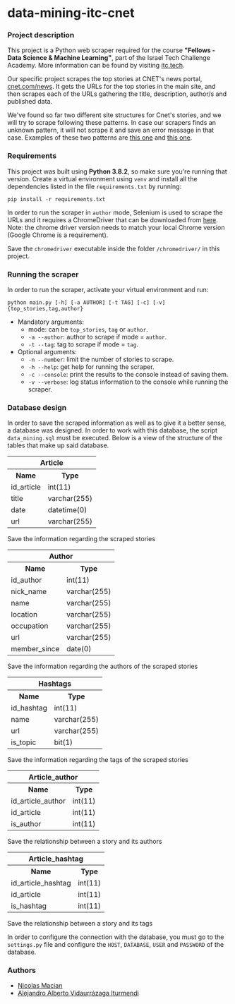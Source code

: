# data-mining-itc-cnet

### Project description
This project is a Python web scraper required for the course **"Fellows - Data 
Science & Machine Learning"**, part of the Israel Tech Challenge Academy. More 
information can be found by visiting [itc.tech](https://www.itc.tech/).

Our specific project scrapes the top stories at CNET's news portal, 
[cnet.com/news](https://www.cnet.com/news/). It gets the URLs for the top
stories in the main site, and then scrapes each of the URLs gathering the title,
description, author/s and published data.

We've found so far two different site structures for Cnet's stories, and we will
try to scrape following these patterns. In case our scrapers finds an unknown 
pattern, it will not scrape it and save an error message in that case. Examples
of these two patterns are 
[this one](https://www.cnet.com/news/windows-11-everything-we-want-to-see-in-the-new-microsoft-os/)
and [this one](https://www.cnet.com/features/gps-rules-everything-a-satellite-launch-this-week-keeps-its-upgrade-rolling/).


### Requirements
This project was built using **Python 3.8.2**, so make sure you're running that 
version.
Create a virtual environment using `venv` and install all the dependencies 
listed in the file `requirements.txt` by running:

`pip install -r requirements.txt`

In order to run the scraper in `author` mode, Selenium is used to scrape the 
URLs and it requires a ChromeDriver that can be downloaded from 
[here](https://chromedriver.chromium.org/downloads). Note: the chrome driver
version needs to match your local Chrome version (Google Chrome is a 
requirement).

Save the `chromedriver` executable inside the folder `/chromedriver/` in this
project.

### Running the scraper
In order to run the scraper, activate your virtual environment and run:

`python main.py [-h] [-a AUTHOR] [-t TAG] [-c] [-v] {top_stories,tag,author}`

* Mandatory arguments:
    - mode: can be `top_stories`, `tag` or `author`.
    - `-a --author`: author to scrape if mode = `author`.
    - `-t --tag`: tag to scrape if mode = `tag`.
* Optional arguments:
    - `-n --number`: limit the number of stories to scrape.
    - `-h --help`: get help for running the scraper.
    - `-c --console`: print the results to the console instead of saving them.
    - `-v --verbose`: log status information to the console while running the 
      scraper.
      

### Database design
In order to save the scraped information as well as to give it a better sense, a database 
was designed. In order to work with this database, the script `data_mining.sql` must be executed. 
Below is a view of the structure of the tables that make up said database.


<table>
    <tr>
      <th colspan="2" >Article</th>
    </tr>
    <tr>
      <tr>
      <th>Name</th>
      <th>Type</th>
    </tr>
    <tr>
      <td>id_article</td>
      <td>int(11)</td>
    </tr>
    <tr>
      <td>title</td>
      <td>varchar(255)</td>
    </tr>
    <tr>
      <td>date</td>
      <td>datetime(0)</td>
    </tr>
    <tr>
      <td>url</td>
      <td>varchar(255)</td>
    </tr>
</table>
Save the information regarding the scraped stories

<table>
    <tr>
      <th colspan="2" >Author</th>
    </tr>
    <tr>
      <tr>
      <th>Name</th>
      <th>Type</th>
    </tr>
    <tr>
      <td>id_author</td>
      <td>int(11)</td>
    </tr>
    <tr>
      <td>nick_name</td>
      <td>varchar(255)</td>
    </tr>
    <tr>
      <td>name</td>
      <td>varchar(255)</td>
    </tr>
    <tr>
      <td>location</td>
      <td>varchar(255)</td>
    </tr>
    <tr>
      <td>occupation</td>
      <td>varchar(255)</td>
    </tr>
    <tr>
      <td>url</td>
      <td>varchar(255)</td>
    </tr>
    <tr>
      <td>member_since</td>
      <td>date(0)</td>
    </tr>
</table>

Save the information regarding the authors of the scraped stories

<table>
    <tr>
      <th colspan="2" >Hashtags</th>
    </tr>
    <tr>
      <tr>
      <th>Name</th>
      <th>Type</th>
    </tr>
    <tr>
      <td>id_hashtag</td>
      <td>int(11)</td>
    </tr>
    <tr>
      <td>name</td>
      <td>varchar(255)</td>
    </tr>
    <tr>
      <td>url</td>
      <td>varchar(255)</td>
    </tr>
    <tr>
      <td>is_topic</td>
      <td>bit(1)</td>
    </tr>
</table>

Save the information regarding the tags of the scraped stories

<table>
    <tr>
      <th colspan="2">Article_author</th>
    </tr>
    <tr>
      <tr>
      <th>Name</th>
      <th>Type</th>
    </tr>
    <tr>
      <td>id_article_author</td>
      <td>int(11)</td>
    </tr>
    <tr>
      <td>id_article</td>
      <td>int(11)</td>
    </tr>
    <tr>
      <td>is_author</td>
      <td>int(11)</td>
    </tr>
</table>

Save the relationship between a story and its authors

<table>
    <tr>
      <th colspan="2">Article_hashtag</th>
    </tr>
    <tr>
      <tr>
      <th>Name</th>
      <th>Type</th>
    </tr>
    <tr>
      <td>id_article_hashtag</td>
      <td>int(11)</td>
    </tr>
    <tr>
      <td>id_article</td>
      <td>int(11)</td>
    </tr>
    <tr>
      <td>is_hashtag</td>
      <td>int(11)</td>
    </tr>
</table>

Save the relationship between a story and its tags

In order to configure the connection with the database, 
you must go to the `settings.py` file and configure 
the `HOST`, `DATABASE`, `USER` and `PASSWORD`  of the database.

### Authors
- [Nicolas Macian](https://github.com/nmacianx/)
- [Alejandro Alberto Vidaurrázaga Iturmendi](https://github.com/Alejandro-Vidaurrazaga)